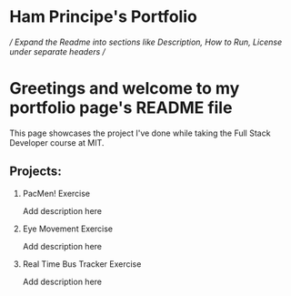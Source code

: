# Ham Principe's Portfolio

*/ Expand the Readme into sections like Description, How to Run, License under separate headers /*

<h1>Greetings and welcome to my portfolio page's README file</h1>
<p>This page showcases the project I've done while taking the Full Stack Developer course at MIT.</p2>
<h2>Projects:</h2>
<ol>
    <li>PacMen! Exercise</li>
    <p>Add description here</p>
    <li>Eye Movement Exercise</li>
    <p>Add description here</p>
    <li>Real Time Bus Tracker Exercise</li>
    <p>Add description here</p>
</ol>
